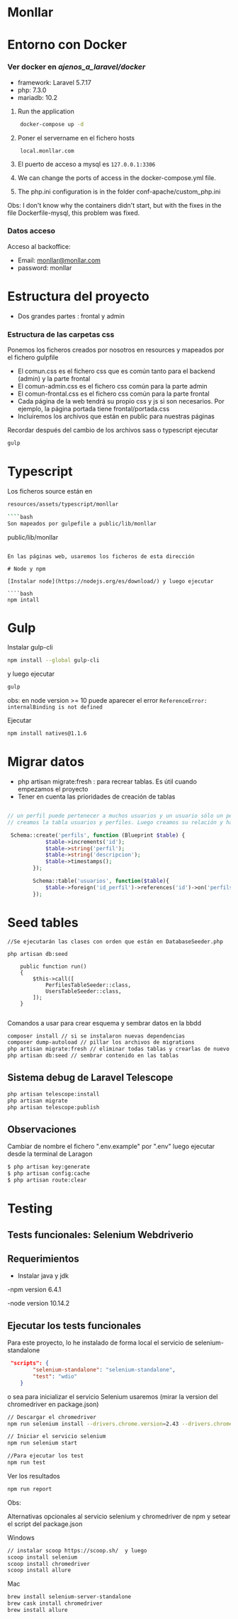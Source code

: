 # Monllar
# Entorno con Docker 
### Ver docker en *_ajenos_a_laravel/docker_*
- framework: Laravel 5.7.17
- php: 7.3.0
- mariadb: 10.2

1. Run the application
```bash
    docker-compose up -d
```
2. Poner el servername en el fichero hosts
```
    local.monllar.com
```

3. El puerto de acceso a mysql es `127.0.0.1:3306`

4. We can change the ports of access in the docker-compose.yml file.

5. The php.ini configuration is in the folder conf-apache/custom_php.ini


Obs: 
I don't know why the containers didn't start, but with the fixes in the file Dockerfile-mysql, this problem was fixed.

### Datos acceso

Acceso al backoffice: 

- Email: monllar@monllar.com
- password: monllar

# Estructura del proyecto

- Dos grandes partes : frontal y admin

### Estructura de las carpetas css

Ponemos los ficheros creados por nosotros en resources y mapeados por el fichero gulpfile

- El comun.css es el fichero css que es común tanto para el backend (admin) y la parte frontal
- El comun-admin.css es el fichero css común para la parte admin
- El comun-frontal.css es el fichero css común para la parte frontal
- Cada página de la web tendrá su propio css y js si son necesarios. Por ejemplo, la página portada tiene frontal/portada.css
- Incluiremos los archivos que están en public para nuestras páginas

Recordar después del cambio de los archivos sass o typescript ejecutar

````bash
gulp

````

# Typescript

Los ficheros source están en 

````bash
resources/assets/typescript/monllar

````bash
Son mapeados por gulpefile a public/lib/monllar

````
public/lib/monllar

````

En las páginas web, usaremos los ficheros de esta dirección 

# Node y npm

[Instalar node](https://nodejs.org/es/download/) y luego ejecutar

````bash
npm intall

````

# Gulp

Instalar gulp-cli

````bash
npm install --global gulp-cli

````
y luego ejecutar
````bash
gulp

````

obs: en node version >= 10 puede aparecer el error `ReferenceError: internalBinding is not defined`

Ejecutar
````bash
npm install natives@1.1.6

````


# Migrar datos 

- php artisan migrate:fresh : para recrear tablas. Es útil cuando empezamos el proyecto
- Tener en cuenta las prioridades de creación de tablas

````php

// un perfil puede pertenecer a muchos usuarios y un usuario sólo un perfil.
// creamos la tabla usuarios y perfiles. Luego creamos su relación y hacemos esto en perfiles. Así establecemos prioridades.

 Schema::create('perfils', function (Blueprint $table) {
            $table->increments('id');
            $table->string('perfil');
            $table->string('descripcion');
            $table->timestamps();
        });

        Schema::table('usuarios', function($table){
            $table->foreign('id_perfil')->references('id')->on('perfils')->onDelete('cascade');
        });
````

# Seed tables

````
//Se ejecutarán las clases con orden que están en DatabaseSeeder.php

php artisan db:seed 

    public function run()
    {
        $this->call([
            PerfilesTableSeeder::class,
            UsersTableSeeder::class,
        ]);
    }


````

Comandos a usar para crear esquema y sembrar datos en la bbdd

`````bash
composer install // si se instalaron nuevas dependencias
composer dump-autoload // pillar los archivos de migrations
php artisan migrate:fresh // eliminar todas tablas y crearlas de nuevo
php artisan db:seed // sembrar contenido en las tablas


`````


## Sistema debug de Laravel Telescope

```bash
php artisan telescope:install
php artisan migrate
php artisan telescope:publish
```

## Observaciones

Cambiar de nombre el fichero ".env.example" por ".env"
luego ejecutar desde la terminal de Laragon

````bash
$ php artisan key:generate
$ php artisan config:cache
$ php artisan route:clear
````

# Testing

## Tests funcionales: Selenium Webdriverio

## Requerimientos

- Instalar java y jdk

-npm version 6.4.1

-node version 10.14.2

## Ejecutar los tests funcionales

Para este proyecto, lo he instalado de forma local el servicio de selenium-standalone

````json
 "scripts": {
        "selenium-standalone": "selenium-standalone",
        "test": "wdio"
    }
````
o sea para inicializar el servicio Selenium usaremos (mirar la version del chromedriver en package.json)

````bash
// Descargar el chromedriver
npm run selenium install --drivers.chrome.version=2.43 --drivers.chrome.baseURL=https://chromedriver.storage.googleapis.com

// Iniciar el servicio selenium 
npm run selenium start

//Para ejecutar los test
npm run test
````

Ver los resultados
````bash
npm run report
````


Obs:

Alternativas opcionales al servicio selenium y chromedriver de npm y setear el script del package.json

Windows
````bash
// instalar scoop https://scoop.sh/  y luego
scoop install selenium
scoop install chromedriver
scoop install allure
````
Mac
````bash
brew install selenium-server-standalone
brew cask install chromedriver
brew install allure
````